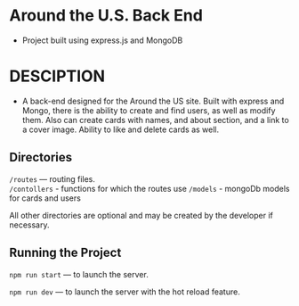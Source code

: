 # Around the U.S. Back End

- Project built using express.js and MongoDB

# DESCIPTION

- A back-end designed for the Around the US site. Built with express and Mongo, there is the ability to create and find users, as well as modify them. Also can create cards with names, and about section, and a link to a cover image. Ability to like and delete cards as well.

## Directories

`/routes` — routing files.  
`/contollers` - functions for which the routes use
`/models` - mongoDb models for cards and users

All other directories are optional and may be created by the developer if necessary.

## Running the Project

`npm run start` — to launch the server.

`npm run dev` — to launch the server with the hot reload feature.
